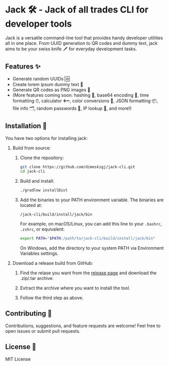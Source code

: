 # Jack 🛠️ - Jack of all trades CLI for developer tools

Jack is a versatile command-line tool that provides handy developer utilities all in one place. From UUID generation to
QR codes and dummy text, jack aims to be your swiss knife 🗡️ for everyday development tasks.

## Features ✨

- Generate random UUIDs 🆔
- Create lorem ipsum dummy text 📄
- Generate QR codes as PNG images 📱
- (More features coming soon: hashing 🔐, base64 encoding 🧩, time formatting ⏰, calculator ➕➖, color conversions 🎨, JSON
  formatting 📦, file info 🗂️, random passwords 🔑, IP lookup 📍, and more!)

## Installation 🚀

You have two options for installing jack:

1. Build from source:

   1. Clone the repository:

      ```bash
      git clone https://github.com/dimeskigj/jack-cli.git
      cd jack-cli
      ```

   2. Build and install:

      ```bash
      ./gradlew installDist
      ```

   3. Add the binaries to your PATH environment variable. The binaries are located at:

      ```
      /jack-cli/build/install/jack/bin
      ```

      For example, on macOS/Linux, you can add this line to your `.bashrc`, `.zshrc`, or equivalent:

      ```bash
      export PATH="$PATH:/path/to/jack-cli/build/install/jack/bin"
      ```

      On Windows, add the directory to your system PATH via Environment Variables settings.

2. Download a release build from GitHub:

   1. Find the relase you want from the [release page](https://github.com/dimeskigj/jack-cli/releases/tag/v0.0.2-beta) and download the .zip/.tar archive.

   2. Extract the archive where you want to install the tool.

   3. Follow the third step as above.


## Contributing 🤝

Contributions, suggestions, and feature requests are welcome! Feel free to open issues or submit pull requests.

## License 📜

MIT License
